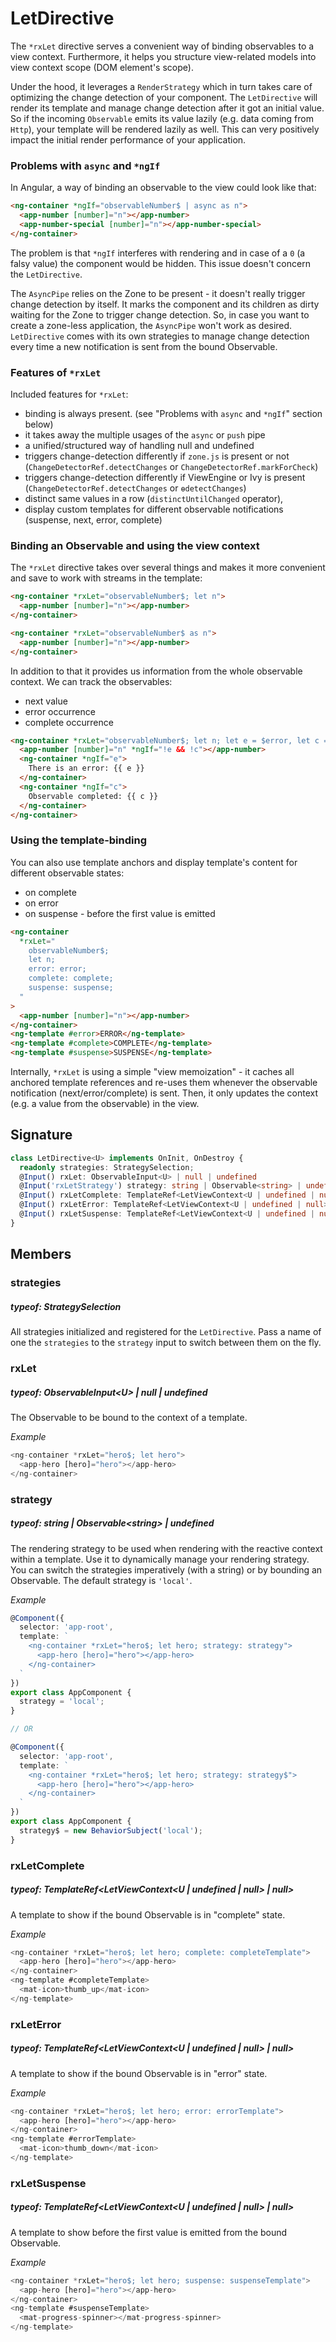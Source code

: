

# LetDirective

The `*rxLet` directive serves a convenient way of binding observables to a view context. Furthermore, it helps
you structure view-related models into view context scope (DOM element's scope).

Under the hood, it leverages a `RenderStrategy` which in turn takes care of optimizing the change detection
of your component. The `LetDirective` will render its template and manage change detection after it got an initial value.
So if the incoming `Observable` emits its value lazily (e.g. data coming from `Http`), your template will be
rendered lazily as well. This can very positively impact the initial render performance of your application.


### Problems with `async` and `*ngIf`

In Angular, a way of binding an observable to the view could look like that:
```html
<ng-container *ngIf="observableNumber$ | async as n">
  <app-number [number]="n"></app-number>
  <app-number-special [number]="n"></app-number-special>
</ng-container>
```

The problem is that `*ngIf` interferes with rendering and in case of a `0` (a falsy value) the component
would be hidden. This issue doesn't concern the `LetDirective`.

The `AsyncPipe` relies on the Zone to be present - it doesn't really trigger change detection by itself.
It marks the component and its children as dirty waiting for the Zone to trigger change detection. So, in case
you want to create a zone-less application, the `AsyncPipe` won't work as desired. `LetDirective` comes
with its own strategies to manage change detection every time a new notification is sent from
the bound Observable.


### Features of `*rxLet`

Included features for `*rxLet`:
- binding is always present. (see "Problems with `async` and `*ngIf`" section below)
- it takes away the multiple usages of the `async` or `push` pipe
- a unified/structured way of handling null and undefined
- triggers change-detection differently if `zone.js` is present or not (`ChangeDetectorRef.detectChanges` or
  `ChangeDetectorRef.markForCheck`)
- triggers change-detection differently if ViewEngine or Ivy is present (`ChangeDetectorRef.detectChanges` or
  `ɵdetectChanges`)
- distinct same values in a row (`distinctUntilChanged` operator),
- display custom templates for different observable notifications (suspense, next, error, complete)


### Binding an Observable and using the view context

The `*rxLet` directive takes over several things and makes it more convenient and save to work with streams in the
template:

```html
<ng-container *rxLet="observableNumber$; let n">
  <app-number [number]="n"></app-number>
</ng-container>

<ng-container *rxLet="observableNumber$ as n">
  <app-number [number]="n"></app-number>
</ng-container>
```

In addition to that it provides us information from the whole observable context.
We can track the observables:
- next value
- error occurrence
- complete occurrence

```html
<ng-container *rxLet="observableNumber$; let n; let e = $error, let c = $complete">
  <app-number [number]="n" *ngIf="!e && !c"></app-number>
  <ng-container *ngIf="e">
    There is an error: {{ e }}
  </ng-container>
  <ng-container *ngIf="c">
    Observable completed: {{ c }}
  </ng-container>
</ng-container>
```


### Using the template-binding

You can also use template anchors and display template's content for different observable states:
- on complete
- on error
- on suspense - before the first value is emitted

```html
<ng-container
  *rxLet="
    observableNumber$;
    let n;
    error: error;
    complete: complete;
    suspense: suspense;
  "
>
  <app-number [number]="n"></app-number>
</ng-container>
<ng-template #error>ERROR</ng-template>
<ng-template #complete>COMPLETE</ng-template>
<ng-template #suspense>SUSPENSE</ng-template>
```

Internally, `*rxLet` is using a simple "view memoization" - it caches all anchored template references and re-uses
them whenever the observable notification (next/error/complete) is sent. Then, it only updates the context
(e.g. a value from the observable) in the view.

## Signature

```TypeScript
class LetDirective<U> implements OnInit, OnDestroy {
  readonly strategies: StrategySelection;
  @Input() rxLet: ObservableInput<U> | null | undefined
  @Input('rxLetStrategy') strategy: string | Observable<string> | undefined
  @Input() rxLetComplete: TemplateRef<LetViewContext<U | undefined | null> | null>
  @Input() rxLetError: TemplateRef<LetViewContext<U | undefined | null> | null>
  @Input() rxLetSuspense: TemplateRef<LetViewContext<U | undefined | null> | null>
}
```
## Members

### strategies 
##### typeof: StrategySelection



All strategies initialized and registered for the `LetDirective`. Pass a name of one the
`strategies` to the `strategy` input to switch between them on the fly.

### rxLet 
##### typeof: ObservableInput&#60;U&#62; | null | undefined



The Observable to be bound to the context of a template.

*Example*

```TypeScript
<ng-container *rxLet="hero$; let hero">
  <app-hero [hero]="hero"></app-hero>
</ng-container>
```


### strategy 
##### typeof: string | Observable&#60;string&#62; | undefined



The rendering strategy to be used when rendering with the reactive context within a template.
Use it to dynamically manage your rendering strategy. You can switch the strategies
imperatively (with a string) or by bounding an Observable.
The default strategy is `'local'`.

*Example*

```TypeScript
@Component({
  selector: 'app-root',
  template: `
    <ng-container *rxLet="hero$; let hero; strategy: strategy">
      <app-hero [hero]="hero"></app-hero>
    </ng-container>
  `
})
export class AppComponent {
  strategy = 'local';
}

// OR

@Component({
  selector: 'app-root',
  template: `
    <ng-container *rxLet="hero$; let hero; strategy: strategy$">
      <app-hero [hero]="hero"></app-hero>
    </ng-container>
  `
})
export class AppComponent {
  strategy$ = new BehaviorSubject('local');
}
```


### rxLetComplete 
##### typeof: TemplateRef&#60;LetViewContext&#60;U | undefined | null&#62; | null&#62;



A template to show if the bound Observable is in "complete" state.

*Example*

```TypeScript
<ng-container *rxLet="hero$; let hero; complete: completeTemplate">
  <app-hero [hero]="hero"></app-hero>
</ng-container>
<ng-template #completeTemplate>
  <mat-icon>thumb_up</mat-icon>
</ng-template>
```


### rxLetError 
##### typeof: TemplateRef&#60;LetViewContext&#60;U | undefined | null&#62; | null&#62;



A template to show if the bound Observable is in "error" state.

*Example*

```TypeScript
<ng-container *rxLet="hero$; let hero; error: errorTemplate">
  <app-hero [hero]="hero"></app-hero>
</ng-container>
<ng-template #errorTemplate>
  <mat-icon>thumb_down</mat-icon>
</ng-template>
```


### rxLetSuspense 
##### typeof: TemplateRef&#60;LetViewContext&#60;U | undefined | null&#62; | null&#62;



A template to show before the first value is emitted from the bound Observable.

*Example*

```TypeScript
<ng-container *rxLet="hero$; let hero; suspense: suspenseTemplate">
  <app-hero [hero]="hero"></app-hero>
</ng-container>
<ng-template #suspenseTemplate>
  <mat-progress-spinner></mat-progress-spinner>
</ng-template>
```



